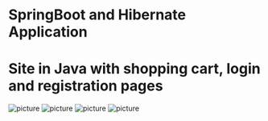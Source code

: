 # SpringBoot and Hibernate Application

# Site in Java with shopping cart, login and registration pages    

![picture](https://pbs.twimg.com/media/FWUvpO4WQAAllm9?format=png&name=small)
![picture](https://pbs.twimg.com/media/FWQiVhwWIAAfZlF?format=png&name=small)
![picture](https://pbs.twimg.com/media/FWO49taXwAEvPTR?format=png&name=small)
![picture](https://pbs.twimg.com/media/FWO46anX0AQZwKt?format=png&name=small)

